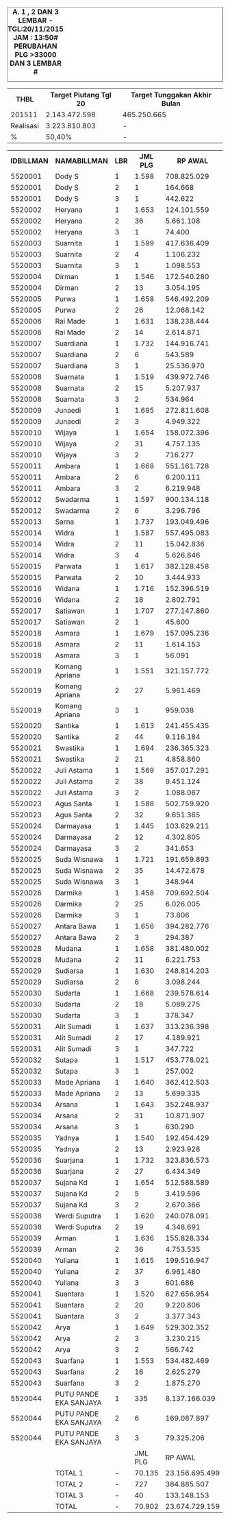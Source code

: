 
<HTML>
<HEAD>
<META HTTP-EQUIV="Content-Type" CONTENT="text/html;charset=windows-1252">
<TITLE>MONITOR LEMBAR BILLMAN NOPEMBER 2015 - RAYON GIANYAR</TITLE> 


</HEAD>
<BODY>
<TABLE BORDER=1 BGCOLOR=#ffffff CELLSPACING=0><FONT FACE="Segoe UI" COLOR=#000000><CAPTION><B>A. 1 , 2 DAN 3 LEMBAR  - TGL:20/11/2015 JAM : 13:50# PERUBAHAN PLG >33000 DAN 3 LEMBAR #</B></CAPTION></FONT>

<table><tbody><tr><th>THBL</th><th>Target Piutang Tgl 20</th><th>Target Tunggakan Akhir Bulan</th></tr><tr><td>201511</td><td>2.143.472.598</td><td>465.250.665</td></tr><tr><td>Realisasi</td><td>3.223.810.803</td><td>-</td></tr><tr><td>%</td><td>50,40%</td><td>-</td></tr></tbody></table>

<table><tbody><tr><th>IDBILLMAN</th><th>NAMABILLMAN</th><th>LBR</th><th> JML PLG </th><th> RP AWAL </th><th>TGL AKHIR</th><th>LBR</th><th> AKHIR PLG </th><th> AKHIR RP </th><th> - </th><th>LNS PLG</th><th>LNS RP</th><th>% LBR</th><th>% RP</th><th> - </th><th>TGL</th><th>LBR</th><th> PLG </th><th> RP </th><th> - </th><th>LNS PLG</th><th>LNS RP</th><th>% LBR</th><th>% RP</th><th> - </th><th> TGL</th><th>L</th><th> PLG </th><th> RP </th><th>SEGEL</th><th>DTNG</th><th>% LBR</th><th>% RP</th></tr><tr><td>5520001</td><td>Dody S</td><td>1</td><td> 1.598 </td><td> 708.825.029 </td><td>20/11_13:50</td><td>1</td><td>245</td><td> 51.831.748 </td><td> - </td><td> 171 </td><td> 90.549.324 </td><td>-84,67%</td><td>-92,69%</td><td> - </td><td>20/11_06:45</td><td>1</td><td> 416 </td><td> 142.381.072 </td><td> - </td><td> 123 </td><td> 43.505.571 </td><td>-73,97%</td><td>-79,91%</td><td> - </td><td>19/11_19:20</td><td>1</td><td> 539 </td><td> 185.886.643 </td><td> </td><td> </td><td>-66,27%</td><td>-73,78%</td></tr><tr><td>5520001</td><td>Dody S</td><td>2</td><td> 1 </td><td> 164.668 </td><td>20/11_13:50</td><td>2</td><td>1</td><td> 164.668 </td><td> - </td><td> - </td><td> - </td><td>0,00%</td><td>0,00%</td><td> - </td><td>20/11_06:45</td><td>2</td><td> 1 </td><td> 164.668 </td><td> - </td><td> - </td><td> - </td><td>0,00%</td><td>0,00%</td><td> - </td><td>19/11_19:20</td><td>2</td><td> 1 </td><td> 164.668 </td><td> </td><td>1</td><td>0,00%</td><td>0,00%</td></tr><tr><td>5520001</td><td>Dody S</td><td>3</td><td> 1 </td><td> 442.622 </td><td>20/11_13:50</td><td>3</td><td>1</td><td> 442.622 </td><td> - </td><td> - </td><td> - </td><td>0,00%</td><td>0,00%</td><td> - </td><td>20/11_06:45</td><td>3</td><td> 1 </td><td> 442.622 </td><td> - </td><td> - </td><td> - </td><td>0,00%</td><td>0,00%</td><td> - </td><td>19/11_19:20</td><td>3</td><td> 1 </td><td> 442.622 </td><td> </td><td> </td><td>0,00%</td><td>0,00%</td></tr><tr><td>5520002</td><td>Heryana</td><td>1</td><td> 1.653 </td><td> 124.101.559 </td><td>20/11_13:50</td><td>1</td><td>308</td><td> 26.674.521 </td><td> - </td><td> 104 </td><td> 7.490.115 </td><td>-81,37%</td><td>-78,51%</td><td> - </td><td>20/11_06:45</td><td>1</td><td> 412 </td><td> 34.164.636 </td><td> - </td><td> 8 </td><td> 533.080 </td><td>-75,08%</td><td>-72,47%</td><td> - </td><td>19/11_19:20</td><td>1</td><td> 420 </td><td> 34.697.716 </td><td> </td><td> </td><td>-74,59%</td><td>-72,04%</td></tr><tr><td>5520002</td><td>Heryana</td><td>2</td><td> 36 </td><td> 5.661.108 </td><td>20/11_13:50</td><td>2</td><td>15</td><td> 3.226.171 </td><td> - </td><td> 7 </td><td> 840.155 </td><td>-58,33%</td><td>-43,01%</td><td> - </td><td>20/11_06:45</td><td>2</td><td> 22 </td><td> 4.066.326 </td><td> - </td><td> - </td><td> - </td><td>-38,89%</td><td>-28,17%</td><td> - </td><td>19/11_19:20</td><td>2</td><td> 22 </td><td> 4.066.326 </td><td> </td><td> </td><td>-38,89%</td><td>-28,17%</td></tr><tr><td>5520002</td><td>Heryana</td><td>3</td><td> 1 </td><td> 74.400 </td><td>20/11_13:50</td><td>3</td><td>1</td><td> 74.400 </td><td> - </td><td> - </td><td> - </td><td>0,00%</td><td>0,00%</td><td> - </td><td>20/11_06:45</td><td>3</td><td> 1 </td><td> 74.400 </td><td> - </td><td> - </td><td> - </td><td>0,00%</td><td>0,00%</td><td> - </td><td>19/11_19:20</td><td>3</td><td> 1 </td><td> 74.400 </td><td> </td><td> </td><td>0,00%</td><td>0,00%</td></tr><tr><td>5520003</td><td>Suarnita</td><td>1</td><td> 1.599 </td><td> 417.636.409 </td><td>20/11_13:50</td><td>1</td><td>197</td><td> 41.053.924 </td><td> - </td><td> 65 </td><td> 24.606.827 </td><td>-87,68%</td><td>-90,17%</td><td> - </td><td>20/11_06:45</td><td>1</td><td> 262 </td><td> 65.660.751 </td><td> - </td><td> 3 </td><td> 1.804.904 </td><td>-83,61%</td><td>-84,28%</td><td> - </td><td>19/11_19:20</td><td>1</td><td> 265 </td><td> 67.465.655 </td><td> </td><td> </td><td>-83,43%</td><td>-83,85%</td></tr><tr><td>5520003</td><td>Suarnita</td><td>2</td><td> 4 </td><td> 1.106.232 </td><td>20/11_13:50</td><td>2</td><td>4</td><td> 1.106.232 </td><td> - </td><td> - </td><td> - </td><td>0,00%</td><td>0,00%</td><td> - </td><td>20/11_06:45</td><td>2</td><td> 4 </td><td> 1.106.232 </td><td> - </td><td> - </td><td> - </td><td>0,00%</td><td>0,00%</td><td> - </td><td>19/11_19:20</td><td>2</td><td> 4 </td><td> 1.106.232 </td><td> </td><td> </td><td>0,00%</td><td>0,00%</td></tr><tr><td>5520003</td><td>Suarnita</td><td>3</td><td> 1 </td><td> 1.098.553 </td><td>20/11_13:50</td><td>3</td><td>1</td><td> 1.098.553 </td><td> - </td><td> - </td><td> - </td><td>0,00%</td><td>0,00%</td><td> - </td><td>20/11_06:45</td><td>3</td><td> 1 </td><td> 1.098.553 </td><td> - </td><td> - </td><td> - </td><td>0,00%</td><td>0,00%</td><td> - </td><td>19/11_19:20</td><td>3</td><td> 1 </td><td> 1.098.553 </td><td> </td><td> </td><td>0,00%</td><td>0,00%</td></tr><tr><td>5520004</td><td>Dirman</td><td>1</td><td> 1.546 </td><td> 172.540.280 </td><td>20/11_13:50</td><td>1</td><td>128</td><td> 19.597.269 </td><td> - </td><td> 661 </td><td> 36.751.349 </td><td>-91,72%</td><td>-88,64%</td><td> - </td><td>20/11_06:45</td><td>1</td><td> 789 </td><td> 56.348.618 </td><td> - </td><td> 2 </td><td> 1.085.202 </td><td>-48,97%</td><td>-67,34%</td><td> - </td><td>19/11_19:20</td><td>1</td><td> 791 </td><td> 57.433.820 </td><td> </td><td> </td><td>-48,84%</td><td>-66,71%</td></tr><tr><td>5520004</td><td>Dirman</td><td>2</td><td> 13 </td><td> 3.054.195 </td><td>20/11_13:50</td><td>2</td><td>8</td><td> 1.405.957 </td><td> - </td><td> - </td><td> - </td><td>-38,46%</td><td>-53,97%</td><td> - </td><td>20/11_06:45</td><td>2</td><td> 8 </td><td> 1.405.957 </td><td> - </td><td> 2 </td><td> 985.244 </td><td>-38,46%</td><td>-53,97%</td><td> - </td><td>19/11_19:20</td><td>2</td><td> 10 </td><td> 2.391.201 </td><td> </td><td> </td><td>-23,08%</td><td>-21,71%</td></tr><tr><td>5520005</td><td>Purwa</td><td>1</td><td> 1.658 </td><td> 546.492.209 </td><td>20/11_13:50</td><td>1</td><td>283</td><td> 48.521.169 </td><td> - </td><td> 103 </td><td> 23.344.917 </td><td>-82,93%</td><td>-91,12%</td><td> - </td><td>20/11_06:45</td><td>1</td><td> 386 </td><td> 71.866.086 </td><td> - </td><td> 13 </td><td> 3.439.245 </td><td>-76,72%</td><td>-86,85%</td><td> - </td><td>19/11_19:20</td><td>1</td><td> 399 </td><td> 75.305.331 </td><td> </td><td> </td><td>-75,93%</td><td>-86,22%</td></tr><tr><td>5520005</td><td>Purwa</td><td>2</td><td> 26 </td><td> 12.068.142 </td><td>20/11_13:50</td><td>2</td><td>21</td><td> 11.467.449 </td><td> - </td><td> 3 </td><td> 406.697 </td><td>-19,23%</td><td>-4,98%</td><td> - </td><td>20/11_06:45</td><td>2</td><td> 24 </td><td> 11.874.146 </td><td> - </td><td> - </td><td> - </td><td>-7,69%</td><td>-1,61%</td><td> - </td><td>19/11_19:20</td><td>2</td><td> 24 </td><td> 11.874.146 </td><td> </td><td> </td><td>-7,69%</td><td>-1,61%</td></tr><tr><td>5520006</td><td>Rai Made</td><td>1</td><td> 1.631 </td><td> 138.238.444 </td><td>20/11_13:50</td><td>1</td><td>295</td><td> 24.147.693 </td><td> - </td><td> 231 </td><td> 13.084.335 </td><td>-81,91%</td><td>-82,53%</td><td> - </td><td>20/11_06:45</td><td>1</td><td> 526 </td><td> 37.232.028 </td><td> - </td><td> 6 </td><td> 1.226.435 </td><td>-67,75%</td><td>-73,07%</td><td> - </td><td>19/11_19:20</td><td>1</td><td> 532 </td><td> 38.458.463 </td><td> </td><td> </td><td>-67,38%</td><td>-72,18%</td></tr><tr><td>5520006</td><td>Rai Made</td><td>2</td><td> 14 </td><td> 2.614.871 </td><td>20/11_13:50</td><td>2</td><td>8</td><td> 1.358.360 </td><td> - </td><td> 5 </td><td> 1.212.627 </td><td>-42,86%</td><td>-48,05%</td><td> - </td><td>20/11_06:45</td><td>2</td><td> 13 </td><td> 2.570.987 </td><td> - </td><td> - </td><td> - </td><td>-7,14%</td><td>-1,68%</td><td> - </td><td>19/11_19:20</td><td>2</td><td> 13 </td><td> 2.570.987 </td><td> </td><td> </td><td>-7,14%</td><td>-1,68%</td></tr><tr><td>5520007</td><td>Suardiana</td><td>1</td><td> 1.732 </td><td> 144.916.741 </td><td>20/11_13:50</td><td>1</td><td>294</td><td> 27.406.854 </td><td> - </td><td> 227 </td><td> 24.799.491 </td><td>-83,03%</td><td>-81,09%</td><td> - </td><td>20/11_06:45</td><td>1</td><td> 521 </td><td> 52.206.345 </td><td> - </td><td> 5 </td><td> 356.318 </td><td>-69,92%</td><td>-63,97%</td><td> - </td><td>19/11_19:20</td><td>1</td><td> 526 </td><td> 52.562.663 </td><td> </td><td> </td><td>-69,63%</td><td>-63,73%</td></tr><tr><td>5520007</td><td>Suardiana</td><td>2</td><td> 6 </td><td> 543.589 </td><td>20/11_13:50</td><td>2</td><td>3</td><td> 280.008 </td><td> - </td><td> - </td><td> - </td><td>-50,00%</td><td>-48,49%</td><td> - </td><td>20/11_06:45</td><td>2</td><td> 3 </td><td> 280.008 </td><td> - </td><td> - </td><td> - </td><td>-50,00%</td><td>-48,49%</td><td> - </td><td>19/11_19:20</td><td>2</td><td> 3 </td><td> 280.008 </td><td> </td><td>3</td><td>-50,00%</td><td>-48,49%</td></tr><tr><td>5520007</td><td>Suardiana</td><td>3</td><td> 1 </td><td> 25.536.970 </td><td>20/11_13:50</td><td>3</td><td>1</td><td> 25.536.970 </td><td> - </td><td> - </td><td> - </td><td>0,00%</td><td>0,00%</td><td> - </td><td>20/11_06:45</td><td>3</td><td> 1 </td><td> 25.536.970 </td><td> - </td><td> - </td><td> - </td><td>0,00%</td><td>0,00%</td><td> - </td><td>19/11_19:20</td><td>3</td><td> 1 </td><td> 25.536.970 </td><td> </td><td> </td><td>0,00%</td><td>0,00%</td></tr><tr><td>5520008</td><td>Suarnata</td><td>1</td><td> 1.519 </td><td> 439.972.746 </td><td>20/11_13:50</td><td>1</td><td>243</td><td> 78.067.731 </td><td> - </td><td> 74 </td><td> 13.980.294 </td><td>-84,00%</td><td>-82,26%</td><td> - </td><td>20/11_06:45</td><td>1</td><td> 317 </td><td> 92.048.025 </td><td> - </td><td> 12 </td><td> 12.474.453 </td><td>-79,13%</td><td>-79,08%</td><td> - </td><td>19/11_19:20</td><td>1</td><td> 329 </td><td> 104.522.478 </td><td> </td><td> </td><td>-78,34%</td><td>-76,24%</td></tr><tr><td>5520008</td><td>Suarnata</td><td>2</td><td> 15 </td><td> 5.207.937 </td><td>20/11_13:50</td><td>2</td><td>9</td><td> 3.582.291 </td><td> - </td><td> 4 </td><td> 1.306.808 </td><td>-40,00%</td><td>-31,21%</td><td> - </td><td>20/11_06:45</td><td>2</td><td> 13 </td><td> 4.889.099 </td><td> - </td><td> - </td><td> - </td><td>-13,33%</td><td>-6,12%</td><td> - </td><td>19/11_19:20</td><td>2</td><td> 13 </td><td> 4.889.099 </td><td> </td><td>4</td><td>-13,33%</td><td>-6,12%</td></tr><tr><td>5520008</td><td>Suarnata</td><td>3</td><td> 2 </td><td> 534.964 </td><td>20/11_13:50</td><td>3</td><td>2</td><td> 534.964 </td><td> - </td><td> - </td><td> - </td><td>0,00%</td><td>0,00%</td><td> - </td><td>20/11_06:45</td><td>3</td><td> 2 </td><td> 534.964 </td><td> - </td><td> - </td><td> - </td><td>0,00%</td><td>0,00%</td><td> - </td><td>19/11_19:20</td><td>3</td><td> 2 </td><td> 534.964 </td><td> </td><td> </td><td>0,00%</td><td>0,00%</td></tr><tr><td>5520009</td><td>Junaedi</td><td>1</td><td> 1.695 </td><td> 272.811.608 </td><td>20/11_13:50</td><td>1</td><td>341</td><td> 61.770.753 </td><td> - </td><td> 218 </td><td> 31.373.555 </td><td>-79,88%</td><td>-77,36%</td><td> - </td><td>20/11_06:45</td><td>1</td><td> 559 </td><td> 93.144.308 </td><td> - </td><td> 11 </td><td> 1.359.470 </td><td>-67,02%</td><td>-65,86%</td><td> - </td><td>19/11_19:20</td><td>1</td><td> 570 </td><td> 94.503.778 </td><td> </td><td> </td><td>-66,37%</td><td>-65,36%</td></tr><tr><td>5520009</td><td>Junaedi</td><td>2</td><td> 3 </td><td> 4.949.322 </td><td>20/11_13:50</td><td>2</td><td>3</td><td> 4.949.322 </td><td> - </td><td> - </td><td> - </td><td>0,00%</td><td>0,00%</td><td> - </td><td>20/11_06:45</td><td>2</td><td> 3 </td><td> 4.949.322 </td><td> - </td><td> - </td><td> - </td><td>0,00%</td><td>0,00%</td><td> - </td><td>19/11_19:20</td><td>2</td><td> 3 </td><td> 4.949.322 </td><td> </td><td> </td><td>0,00%</td><td>0,00%</td></tr><tr><td>5520010</td><td>Wijaya</td><td>1</td><td> 1.654 </td><td> 158.072.396 </td><td>20/11_13:50</td><td>1</td><td>444</td><td> 32.913.666 </td><td> - </td><td> 206 </td><td> 13.534.774 </td><td>-73,16%</td><td>-79,18%</td><td> - </td><td>20/11_06:45</td><td>1</td><td> 650 </td><td> 46.448.440 </td><td> - </td><td> 21 </td><td> 792.333 </td><td>-60,70%</td><td>-70,62%</td><td> - </td><td>19/11_19:20</td><td>1</td><td> 671 </td><td> 47.240.773 </td><td> </td><td> </td><td>-59,43%</td><td>-70,11%</td></tr><tr><td>5520010</td><td>Wijaya</td><td>2</td><td> 31 </td><td> 4.757.135 </td><td>20/11_13:50</td><td>2</td><td>24</td><td> 3.931.157 </td><td> - </td><td> 4 </td><td> 280.857 </td><td>-22,58%</td><td>-17,36%</td><td> - </td><td>20/11_06:45</td><td>2</td><td> 28 </td><td> 4.212.014 </td><td> - </td><td> - </td><td> - </td><td>-9,68%</td><td>-11,46%</td><td> - </td><td>19/11_19:20</td><td>2</td><td> 28 </td><td> 4.212.014 </td><td> </td><td> </td><td>-9,68%</td><td>-11,46%</td></tr><tr><td>5520010</td><td>Wijaya</td><td>3</td><td> 2 </td><td> 716.277 </td><td>20/11_13:50</td><td>3</td><td>1</td><td> 93.705 </td><td> - </td><td> - </td><td> - </td><td>-50,00%</td><td>-86,92%</td><td> - </td><td>20/11_06:45</td><td>3</td><td> 1 </td><td> 93.705 </td><td> - </td><td> - </td><td> - </td><td>-50,00%</td><td>-86,92%</td><td> - </td><td>19/11_19:20</td><td>3</td><td> 1 </td><td> 93.705 </td><td> </td><td> </td><td>-50,00%</td><td>-86,92%</td></tr><tr><td>5520011</td><td>Ambara</td><td>1</td><td> 1.668 </td><td> 551.161.728 </td><td>20/11_13:50</td><td>1</td><td>446</td><td> 77.388.991 </td><td> - </td><td> 130 </td><td> 39.744.466 </td><td>-73,26%</td><td>-85,96%</td><td> - </td><td>20/11_06:45</td><td>1</td><td> 576 </td><td> 117.133.457 </td><td> - </td><td> 21 </td><td> 23.820.862 </td><td>-65,47%</td><td>-78,75%</td><td> - </td><td>19/11_19:20</td><td>1</td><td> 597 </td><td> 140.954.319 </td><td> </td><td> </td><td>-64,21%</td><td>-74,43%</td></tr><tr><td>5520011</td><td>Ambara</td><td>2</td><td> 6 </td><td> 6.200.111 </td><td>20/11_13:50</td><td>2</td><td>6</td><td> 6.200.111 </td><td> - </td><td> - </td><td> - </td><td>0,00%</td><td>0,00%</td><td> - </td><td>20/11_06:45</td><td>2</td><td> 6 </td><td> 6.200.111 </td><td> - </td><td> - </td><td> - </td><td>0,00%</td><td>0,00%</td><td> - </td><td>19/11_19:20</td><td>2</td><td> 6 </td><td> 6.200.111 </td><td> </td><td>5</td><td>0,00%</td><td>0,00%</td></tr><tr><td>5520011</td><td>Ambara</td><td>3</td><td> 2 </td><td> 6.219.948 </td><td>20/11_13:50</td><td>3</td><td>2</td><td> 6.219.948 </td><td> - </td><td> - </td><td> - </td><td>0,00%</td><td>0,00%</td><td> - </td><td>20/11_06:45</td><td>3</td><td> 2 </td><td> 6.219.948 </td><td> - </td><td> - </td><td> - </td><td>0,00%</td><td>0,00%</td><td> - </td><td>19/11_19:20</td><td>3</td><td> 2 </td><td> 6.219.948 </td><td> </td><td> </td><td>0,00%</td><td>0,00%</td></tr><tr><td>5520012</td><td>Swadarma</td><td>1</td><td> 1.597 </td><td> 900.134.118 </td><td>20/11_13:50</td><td>1</td><td>225</td><td> 121.379.131 </td><td> - </td><td> 134 </td><td> 71.815.710 </td><td>-85,91%</td><td>-86,52%</td><td> - </td><td>20/11_06:45</td><td>1</td><td> 359 </td><td> 193.194.841 </td><td> - </td><td> 9 </td><td> 3.107.432 </td><td>-77,52%</td><td>-78,54%</td><td> - </td><td>19/11_19:20</td><td>1</td><td> 368 </td><td> 196.302.273 </td><td> </td><td> </td><td>-76,96%</td><td>-78,19%</td></tr><tr><td>5520012</td><td>Swadarma</td><td>2</td><td> 6 </td><td> 3.296.796 </td><td>20/11_13:50</td><td>2</td><td>5</td><td> 3.176.286 </td><td> - </td><td> - </td><td> - </td><td>-16,67%</td><td>-3,66%</td><td> - </td><td>20/11_06:45</td><td>2</td><td> 5 </td><td> 3.176.286 </td><td> - </td><td> - </td><td> - </td><td>-16,67%</td><td>-3,66%</td><td> - </td><td>19/11_19:20</td><td>2</td><td> 5 </td><td> 3.176.286 </td><td>1</td><td>4</td><td>-16,67%</td><td>-3,66%</td></tr><tr><td>5520013</td><td>Sarna</td><td>1</td><td> 1.737 </td><td> 193.049.496 </td><td>20/11_13:50</td><td>1</td><td>273</td><td> 34.549.188 </td><td> - </td><td> 163 </td><td> 19.592.689 </td><td>-84,28%</td><td>-82,10%</td><td> - </td><td>20/11_06:45</td><td>1</td><td> 436 </td><td> 54.141.877 </td><td> - </td><td> 12 </td><td> 936.597 </td><td>-74,90%</td><td>-71,95%</td><td> - </td><td>19/11_19:20</td><td>1</td><td> 448 </td><td> 55.078.474 </td><td> </td><td> </td><td>-74,21%</td><td>-71,47%</td></tr><tr><td>5520014</td><td>Widra</td><td>1</td><td> 1.587 </td><td> 557.495.083 </td><td>20/11_13:50</td><td>1</td><td>450</td><td> 113.650.219 </td><td> - </td><td> 108 </td><td> 48.704.731 </td><td>-71,64%</td><td>-79,61%</td><td> - </td><td>20/11_06:45</td><td>1</td><td> 558 </td><td> 162.354.950 </td><td> - </td><td> 17 </td><td> 28.612.497 </td><td>-64,84%</td><td>-70,88%</td><td> - </td><td>19/11_19:20</td><td>1</td><td> 575 </td><td> 190.967.447 </td><td> </td><td> </td><td>-63,77%</td><td>-65,75%</td></tr><tr><td>5520014</td><td>Widra</td><td>2</td><td> 11 </td><td> 15.042.836 </td><td>20/11_13:50</td><td>2</td><td>11</td><td> 15.042.836 </td><td> - </td><td> - </td><td> - </td><td>0,00%</td><td>0,00%</td><td> - </td><td>20/11_06:45</td><td>2</td><td> 11 </td><td> 15.042.836 </td><td> - </td><td> - </td><td> - </td><td>0,00%</td><td>0,00%</td><td> - </td><td>19/11_19:20</td><td>2</td><td> 11 </td><td> 15.042.836 </td><td> </td><td> </td><td>0,00%</td><td>0,00%</td></tr><tr><td>5520014</td><td>Widra</td><td>3</td><td> 4 </td><td> 5.626.846 </td><td>20/11_13:50</td><td>3</td><td>2</td><td> 1.780.428 </td><td> - </td><td> 1 </td><td> 3.519.320 </td><td>-50,00%</td><td>-68,36%</td><td> - </td><td>20/11_06:45</td><td>3</td><td> 3 </td><td> 5.299.748 </td><td> - </td><td> - </td><td> - </td><td>-25,00%</td><td>-5,81%</td><td> - </td><td>19/11_19:20</td><td>3</td><td> 3 </td><td> 5.299.748 </td><td> </td><td> </td><td>-25,00%</td><td>-5,81%</td></tr><tr><td>5520015</td><td>Parwata</td><td>1</td><td> 1.617 </td><td> 382.128.458 </td><td>20/11_13:50</td><td>1</td><td>299</td><td> 64.561.993 </td><td> - </td><td> 113 </td><td> 25.054.307 </td><td>-81,51%</td><td>-83,10%</td><td> - </td><td>20/11_06:45</td><td>1</td><td> 412 </td><td> 89.616.300 </td><td> - </td><td> 6 </td><td> 6.029.535 </td><td>-74,52%</td><td>-76,55%</td><td> - </td><td>19/11_19:20</td><td>1</td><td> 418 </td><td> 95.645.835 </td><td> </td><td> </td><td>-74,15%</td><td>-74,97%</td></tr><tr><td>5520015</td><td>Parwata</td><td>2</td><td> 10 </td><td> 3.444.933 </td><td>20/11_13:50</td><td>2</td><td>7</td><td> 3.041.502 </td><td> - </td><td> 1 </td><td> 199.909 </td><td>-30,00%</td><td>-11,71%</td><td> - </td><td>20/11_06:45</td><td>2</td><td> 8 </td><td> 3.241.411 </td><td> - </td><td> - </td><td> - </td><td>-20,00%</td><td>-5,91%</td><td> - </td><td>19/11_19:20</td><td>2</td><td> 8 </td><td> 3.241.411 </td><td> </td><td> </td><td>-20,00%</td><td>-5,91%</td></tr><tr><td>5520016</td><td>Widana</td><td>1</td><td> 1.716 </td><td> 152.396.519 </td><td>20/11_13:50</td><td>1</td><td>315</td><td> 24.123.669 </td><td> - </td><td> 275 </td><td> 18.425.773 </td><td>-81,64%</td><td>-84,17%</td><td> - </td><td>20/11_06:45</td><td>1</td><td> 590 </td><td> 42.549.442 </td><td> - </td><td> - </td><td> - </td><td>-65,62%</td><td>-72,08%</td><td> - </td><td>19/11_19:20</td><td>1</td><td> 590 </td><td> 42.549.442 </td><td> </td><td> </td><td>-65,62%</td><td>-72,08%</td></tr><tr><td>5520016</td><td>Widana</td><td>2</td><td> 18 </td><td> 2.802.791 </td><td>20/11_13:50</td><td>2</td><td>13</td><td> 1.562.983 </td><td> - </td><td> 3 </td><td> 1.120.854 </td><td>-27,78%</td><td>-44,23%</td><td> - </td><td>20/11_06:45</td><td>2</td><td> 16 </td><td> 2.683.837 </td><td> - </td><td> - </td><td> - </td><td>-11,11%</td><td>-4,24%</td><td> - </td><td>19/11_19:20</td><td>2</td><td> 16 </td><td> 2.683.837 </td><td> </td><td>3</td><td>-11,11%</td><td>-4,24%</td></tr><tr><td>5520017</td><td>Satiawan</td><td>1</td><td> 1.707 </td><td> 277.147.860 </td><td>20/11_13:50</td><td>1</td><td>190</td><td> 39.163.945 </td><td> - </td><td> 326 </td><td> 47.069.864 </td><td>-88,87%</td><td>-85,87%</td><td> - </td><td>20/11_06:45</td><td>1</td><td> 516 </td><td> 86.233.809 </td><td> - </td><td> 9 </td><td> 18.993.486 </td><td>-69,77%</td><td>-68,89%</td><td> - </td><td>19/11_19:20</td><td>1</td><td> 525 </td><td> 105.227.295 </td><td> </td><td> </td><td>-69,24%</td><td>-62,03%</td></tr><tr><td>5520017</td><td>Satiawan</td><td>2</td><td> 1 </td><td> 45.600 </td><td>20/11_13:50</td><td>2</td><td>1</td><td> 45.600 </td><td> - </td><td> - </td><td> - </td><td>0,00%</td><td>0,00%</td><td> - </td><td>20/11_06:45</td><td>2</td><td> 1 </td><td> 45.600 </td><td> - </td><td> - </td><td> - </td><td>0,00%</td><td>0,00%</td><td> - </td><td>19/11_19:20</td><td>2</td><td> 1 </td><td> 45.600 </td><td> </td><td>1</td><td>0,00%</td><td>0,00%</td></tr><tr><td>5520018</td><td>Asmara</td><td>1</td><td> 1.679 </td><td> 157.095.236 </td><td>20/11_13:50</td><td>1</td><td>292</td><td> 30.253.683 </td><td> - </td><td> 128 </td><td> 11.697.847 </td><td>-82,61%</td><td>-80,74%</td><td> - </td><td>20/11_06:45</td><td>1</td><td> 420 </td><td> 41.951.530 </td><td> - </td><td> 1 </td><td> 61.017 </td><td>-74,99%</td><td>-73,30%</td><td> - </td><td>19/11_19:20</td><td>1</td><td> 421 </td><td> 42.012.547 </td><td> </td><td> </td><td>-74,93%</td><td>-73,26%</td></tr><tr><td>5520018</td><td>Asmara</td><td>2</td><td> 11 </td><td> 1.614.153 </td><td>20/11_13:50</td><td>2</td><td>6</td><td> 651.953 </td><td> - </td><td> - </td><td> - </td><td>-45,45%</td><td>-59,61%</td><td> - </td><td>20/11_06:45</td><td>2</td><td> 6 </td><td> 651.953 </td><td> - </td><td> - </td><td> - </td><td>-45,45%</td><td>-59,61%</td><td> - </td><td>19/11_19:20</td><td>2</td><td> 6 </td><td> 651.953 </td><td> </td><td> </td><td>-45,45%</td><td>-59,61%</td></tr><tr><td>5520018</td><td>Asmara</td><td>3</td><td> 1 </td><td> 56.091 </td><td>20/11_13:50</td><td>3</td><td>1</td><td> 56.091 </td><td> - </td><td> - </td><td> - </td><td>0,00%</td><td>0,00%</td><td> - </td><td>20/11_06:45</td><td>3</td><td> 1 </td><td> 56.091 </td><td> - </td><td> - </td><td> - </td><td>0,00%</td><td>0,00%</td><td> - </td><td>19/11_19:20</td><td>3</td><td> 1 </td><td> 56.091 </td><td> </td><td> </td><td>0,00%</td><td>0,00%</td></tr><tr><td>5520019</td><td>Komang Apriana</td><td>1</td><td> 1.551 </td><td> 321.157.772 </td><td>20/11_13:50</td><td>1</td><td>376</td><td> 97.424.809 </td><td> - </td><td> 122 </td><td> 32.484.944 </td><td>-75,76%</td><td>-69,66%</td><td> - </td><td>20/11_06:45</td><td>1</td><td> 498 </td><td> 129.909.753 </td><td> - </td><td> 7 </td><td> 450.649 </td><td>-67,89%</td><td>-59,55%</td><td> - </td><td>19/11_19:20</td><td>1</td><td> 505 </td><td> 130.360.402 </td><td> </td><td> </td><td>-67,44%</td><td>-59,41%</td></tr><tr><td>5520019</td><td>Komang Apriana</td><td>2</td><td> 27 </td><td> 5.961.469 </td><td>20/11_13:50</td><td>2</td><td>16</td><td> 4.298.057 </td><td> - </td><td> 6 </td><td> 832.532 </td><td>-40,74%</td><td>-27,90%</td><td> - </td><td>20/11_06:45</td><td>2</td><td> 22 </td><td> 5.130.589 </td><td> - </td><td> - </td><td> - </td><td>-18,52%</td><td>-13,94%</td><td> - </td><td>19/11_19:20</td><td>2</td><td> 22 </td><td> 5.130.589 </td><td> </td><td> </td><td>-18,52%</td><td>-13,94%</td></tr><tr><td>5520019</td><td>Komang Apriana</td><td>3</td><td> 1 </td><td> 959.038 </td><td>20/11_13:50</td><td>3</td><td>1</td><td> 959.038 </td><td> - </td><td> - </td><td> - </td><td>0,00%</td><td>0,00%</td><td> - </td><td>20/11_06:45</td><td>3</td><td> 1 </td><td> 959.038 </td><td> - </td><td> - </td><td> - </td><td>0,00%</td><td>0,00%</td><td> - </td><td>19/11_19:20</td><td>3</td><td> 1 </td><td> 959.038 </td><td> </td><td> </td><td>0,00%</td><td>0,00%</td></tr><tr><td>5520020</td><td>Santika</td><td>1</td><td> 1.613 </td><td> 241.455.435 </td><td>20/11_13:50</td><td>1</td><td>312</td><td> 42.547.112 </td><td> - </td><td> 139 </td><td> 24.085.683 </td><td>-80,66%</td><td>-82,38%</td><td> - </td><td>20/11_06:45</td><td>1</td><td> 451 </td><td> 66.632.795 </td><td> - </td><td> 5 </td><td> 1.542.214 </td><td>-72,04%</td><td>-72,40%</td><td> - </td><td>19/11_19:20</td><td>1</td><td> 456 </td><td> 68.175.009 </td><td> </td><td> </td><td>-71,73%</td><td>-71,76%</td></tr><tr><td>5520020</td><td>Santika</td><td>2</td><td> 44 </td><td> 9.116.184 </td><td>20/11_13:50</td><td>2</td><td>31</td><td> 6.661.085 </td><td> - </td><td> 11 </td><td> 1.985.861 </td><td>-29,55%</td><td>-26,93%</td><td> - </td><td>20/11_06:45</td><td>2</td><td> 42 </td><td> 8.646.946 </td><td> - </td><td> - </td><td> - </td><td>-4,55%</td><td>-5,15%</td><td> - </td><td>19/11_19:20</td><td>2</td><td> 42 </td><td> 8.646.946 </td><td> </td><td> </td><td>-4,55%</td><td>-5,15%</td></tr><tr><td>5520021</td><td>Swastika</td><td>1</td><td> 1.694 </td><td> 236.365.323 </td><td>20/11_13:50</td><td>1</td><td>241</td><td> 31.183.051 </td><td> - </td><td> 126 </td><td> 18.282.987 </td><td>-85,77%</td><td>-86,81%</td><td> - </td><td>20/11_06:45</td><td>1</td><td> 367 </td><td> 49.466.038 </td><td> - </td><td> 7 </td><td> 1.149.764 </td><td>-78,34%</td><td>-79,07%</td><td> - </td><td>19/11_19:20</td><td>1</td><td> 374 </td><td> 50.615.802 </td><td> </td><td> </td><td>-77,92%</td><td>-78,59%</td></tr><tr><td>5520021</td><td>Swastika</td><td>2</td><td> 21 </td><td> 4.858.860 </td><td>20/11_13:50</td><td>2</td><td>17</td><td> 4.155.711 </td><td> - </td><td> 2 </td><td> 523.310 </td><td>-19,05%</td><td>-14,47%</td><td> - </td><td>20/11_06:45</td><td>2</td><td> 19 </td><td> 4.679.021 </td><td> - </td><td> - </td><td> - </td><td>-9,52%</td><td>-3,70%</td><td> - </td><td>19/11_19:20</td><td>2</td><td> 19 </td><td> 4.679.021 </td><td> </td><td> </td><td>-9,52%</td><td>-3,70%</td></tr><tr><td>5520022</td><td>Juli Astama</td><td>1</td><td> 1.569 </td><td> 357.017.291 </td><td>20/11_13:50</td><td>1</td><td>379</td><td> 48.453.678 </td><td> - </td><td> 219 </td><td> 57.882.721 </td><td>-75,84%</td><td>-86,43%</td><td> - </td><td>20/11_06:45</td><td>1</td><td> 598 </td><td> 106.336.399 </td><td> - </td><td> 12 </td><td> 30.080.482 </td><td>-61,89%</td><td>-70,22%</td><td> - </td><td>19/11_19:20</td><td>1</td><td> 610 </td><td> 136.416.881 </td><td> </td><td> </td><td>-61,12%</td><td>-61,79%</td></tr><tr><td>5520022</td><td>Juli Astama</td><td>2</td><td> 38 </td><td> 9.451.124 </td><td>20/11_13:50</td><td>2</td><td>22</td><td> 6.905.037 </td><td> - </td><td> 9 </td><td> 910.457 </td><td>-42,11%</td><td>-26,94%</td><td> - </td><td>20/11_06:45</td><td>2</td><td> 31 </td><td> 7.815.494 </td><td> - </td><td> - </td><td> - </td><td>-18,42%</td><td>-17,31%</td><td> - </td><td>19/11_19:20</td><td>2</td><td> 31 </td><td> 7.815.494 </td><td> </td><td> </td><td>-18,42%</td><td>-17,31%</td></tr><tr><td>5520022</td><td>Juli Astama</td><td>3</td><td> 2 </td><td> 1.088.067 </td><td>20/11_13:50</td><td>3</td><td>2</td><td> 1.088.067 </td><td> - </td><td> - </td><td> - </td><td>0,00%</td><td>0,00%</td><td> - </td><td>20/11_06:45</td><td>3</td><td> 2 </td><td> 1.088.067 </td><td> - </td><td> - </td><td> - </td><td>0,00%</td><td>0,00%</td><td> - </td><td>19/11_19:20</td><td>3</td><td> 2 </td><td> 1.088.067 </td><td> </td><td> </td><td>0,00%</td><td>0,00%</td></tr><tr><td>5520023</td><td>Agus Santa</td><td>1</td><td> 1.588 </td><td> 502.759.920 </td><td>20/11_13:50</td><td>1</td><td>398</td><td> 65.102.434 </td><td> - </td><td> 101 </td><td> 71.435.341 </td><td>-74,94%</td><td>-87,05%</td><td> - </td><td>20/11_06:45</td><td>1</td><td> 499 </td><td> 136.537.775 </td><td> - </td><td> 22 </td><td> 12.202.856 </td><td>-68,58%</td><td>-72,84%</td><td> - </td><td>19/11_19:20</td><td>1</td><td> 521 </td><td> 148.740.631 </td><td> </td><td> </td><td>-67,19%</td><td>-70,42%</td></tr><tr><td>5520023</td><td>Agus Santa</td><td>2</td><td> 32 </td><td> 9.651.365 </td><td>20/11_13:50</td><td>2</td><td>22</td><td> 7.466.729 </td><td> - </td><td> 3 </td><td> 416.957 </td><td>-31,25%</td><td>-22,64%</td><td> - </td><td>20/11_06:45</td><td>2</td><td> 25 </td><td> 7.883.686 </td><td> - </td><td> - </td><td> - </td><td>-21,88%</td><td>-18,32%</td><td> - </td><td>19/11_19:20</td><td>2</td><td> 25 </td><td> 7.883.686 </td><td>12</td><td>9</td><td>-21,88%</td><td>-18,32%</td></tr><tr><td>5520024</td><td>Darmayasa</td><td>1</td><td> 1.445 </td><td> 103.629.211 </td><td>20/11_13:50</td><td>1</td><td>492</td><td> 36.041.504 </td><td> - </td><td> 202 </td><td> 12.823.124 </td><td>-65,95%</td><td>-65,22%</td><td> - </td><td>20/11_06:45</td><td>1</td><td> 694 </td><td> 48.864.628 </td><td> - </td><td> 16 </td><td> 1.323.865 </td><td>-51,97%</td><td>-52,85%</td><td> - </td><td>19/11_19:20</td><td>1</td><td> 710 </td><td> 50.188.493 </td><td> </td><td> </td><td>-50,87%</td><td>-51,57%</td></tr><tr><td>5520024</td><td>Darmayasa</td><td>2</td><td> 12 </td><td> 4.302.805 </td><td>20/11_13:50</td><td>2</td><td>4</td><td> 439.802 </td><td> - </td><td> - </td><td> - </td><td>-66,67%</td><td>-89,78%</td><td> - </td><td>20/11_06:45</td><td>2</td><td> 4 </td><td> 439.802 </td><td> - </td><td> 2 </td><td> 406.621 </td><td>-66,67%</td><td>-89,78%</td><td> - </td><td>19/11_19:20</td><td>2</td><td> 6 </td><td> 846.423 </td><td> </td><td> </td><td>-50,00%</td><td>-80,33%</td></tr><tr><td>5520024</td><td>Darmayasa</td><td>3</td><td> 2 </td><td> 341.653 </td><td>20/11_13:50</td><td>3</td><td>1</td><td> 125.633 </td><td> - </td><td> - </td><td> - </td><td>-50,00%</td><td>-63,23%</td><td> - </td><td>20/11_06:45</td><td>3</td><td> 1 </td><td> 125.633 </td><td> - </td><td> - </td><td> - </td><td>-50,00%</td><td>-63,23%</td><td> - </td><td>19/11_19:20</td><td>3</td><td> 1 </td><td> 125.633 </td><td> </td><td> </td><td>-50,00%</td><td>-63,23%</td></tr><tr><td>5520025</td><td>Suda Wisnawa</td><td>1</td><td> 1.721 </td><td> 191.659.893 </td><td>20/11_13:50</td><td>1</td><td>457</td><td> 40.411.641 </td><td> - </td><td> 129 </td><td> 17.721.976 </td><td>-73,45%</td><td>-78,91%</td><td> - </td><td>20/11_06:45</td><td>1</td><td> 586 </td><td> 58.133.617 </td><td> - </td><td> - </td><td> - </td><td>-65,95%</td><td>-69,67%</td><td> - </td><td>19/11_19:20</td><td>1</td><td> 586 </td><td> 58.133.617 </td><td> </td><td> </td><td>-65,95%</td><td>-69,67%</td></tr><tr><td>5520025</td><td>Suda Wisnawa</td><td>2</td><td> 35 </td><td> 14.472.678 </td><td>20/11_13:50</td><td>2</td><td>32</td><td> 13.904.280 </td><td> - </td><td> 2 </td><td> 374.616 </td><td>-8,57%</td><td>-3,93%</td><td> - </td><td>20/11_06:45</td><td>2</td><td> 34 </td><td> 14.278.896 </td><td> - </td><td> - </td><td> - </td><td>-2,86%</td><td>-1,34%</td><td> - </td><td>19/11_19:20</td><td>2</td><td> 34 </td><td> 14.278.896 </td><td> </td><td> </td><td>-2,86%</td><td>-1,34%</td></tr><tr><td>5520025</td><td>Suda Wisnawa</td><td>3</td><td> 1 </td><td> 348.944 </td><td>20/11_13:50</td><td>3</td><td>1</td><td> 348.944 </td><td> - </td><td> - </td><td> - </td><td>0,00%</td><td>0,00%</td><td> - </td><td>20/11_06:45</td><td>3</td><td> 1 </td><td> 348.944 </td><td> - </td><td> - </td><td> - </td><td>0,00%</td><td>0,00%</td><td> - </td><td>19/11_19:20</td><td>3</td><td> 1 </td><td> 348.944 </td><td> </td><td> </td><td>0,00%</td><td>0,00%</td></tr><tr><td>5520026</td><td>Darmika</td><td>1</td><td> 1.458 </td><td> 709.692.504 </td><td>20/11_13:50</td><td>1</td><td>368</td><td> 84.886.911 </td><td> - </td><td> 154 </td><td> 44.697.742 </td><td>-74,76%</td><td>-88,04%</td><td> - </td><td>20/11_06:45</td><td>1</td><td> 522 </td><td> 129.584.653 </td><td> - </td><td> 7 </td><td> 7.591.018 </td><td>-64,20%</td><td>-81,74%</td><td> - </td><td>19/11_19:20</td><td>1</td><td> 529 </td><td> 137.175.671 </td><td> </td><td> </td><td>-63,72%</td><td>-80,67%</td></tr><tr><td>5520026</td><td>Darmika</td><td>2</td><td> 25 </td><td> 6.026.005 </td><td>20/11_13:50</td><td>2</td><td>21</td><td> 5.580.505 </td><td> - </td><td> 1 </td><td> 95.909 </td><td>-16,00%</td><td>-7,39%</td><td> - </td><td>20/11_06:45</td><td>2</td><td> 22 </td><td> 5.676.414 </td><td> - </td><td> - </td><td> - </td><td>-12,00%</td><td>-5,80%</td><td> - </td><td>19/11_19:20</td><td>2</td><td> 22 </td><td> 5.676.414 </td><td> </td><td> </td><td>-12,00%</td><td>-5,80%</td></tr><tr><td>5520026</td><td>Darmika</td><td>3</td><td> 1 </td><td> 73.806 </td><td>20/11_13:50</td><td>3</td><td>1</td><td> 73.806 </td><td> - </td><td> - </td><td> - </td><td>0,00%</td><td>0,00%</td><td> - </td><td>20/11_06:45</td><td>3</td><td> 1 </td><td> 73.806 </td><td> - </td><td> - </td><td> - </td><td>0,00%</td><td>0,00%</td><td> - </td><td>19/11_19:20</td><td>3</td><td> 1 </td><td> 73.806 </td><td> </td><td> </td><td>0,00%</td><td>0,00%</td></tr><tr><td>5520027</td><td>Antara Bawa</td><td>1</td><td> 1.656 </td><td> 394.282.776 </td><td>20/11_13:50</td><td>1</td><td>242</td><td> 42.002.750 </td><td> - </td><td> 164 </td><td> 29.322.772 </td><td>-85,39%</td><td>-89,35%</td><td> - </td><td>20/11_06:45</td><td>1</td><td> 406 </td><td> 71.325.522 </td><td> - </td><td> 4 </td><td> 1.589.909 </td><td>-75,48%</td><td>-81,91%</td><td> - </td><td>19/11_19:20</td><td>1</td><td> 410 </td><td> 72.915.431 </td><td> </td><td> </td><td>-75,24%</td><td>-81,51%</td></tr><tr><td>5520027</td><td>Antara Bawa</td><td>2</td><td> 3 </td><td> 294.387 </td><td>20/11_13:50</td><td>2</td><td>2</td><td> 62.490 </td><td> - </td><td> - </td><td> - </td><td>-33,33%</td><td>-78,77%</td><td> - </td><td>20/11_06:45</td><td>2</td><td> 2 </td><td> 62.490 </td><td> - </td><td> - </td><td> - </td><td>-33,33%</td><td>-78,77%</td><td> - </td><td>19/11_19:20</td><td>2</td><td> 2 </td><td> 62.490 </td><td> </td><td>2</td><td>-33,33%</td><td>-78,77%</td></tr><tr><td>5520028</td><td>Mudana</td><td>1</td><td> 1.658 </td><td> 381.480.002 </td><td>20/11_13:50</td><td>1</td><td>408</td><td> 94.752.591 </td><td> - </td><td> 137 </td><td> 29.066.404 </td><td>-75,39%</td><td>-75,16%</td><td> - </td><td>20/11_06:45</td><td>1</td><td> 545 </td><td> 123.818.995 </td><td> - </td><td> 15 </td><td> 3.721.793 </td><td>-67,13%</td><td>-67,54%</td><td> - </td><td>19/11_19:20</td><td>1</td><td> 560 </td><td> 127.540.788 </td><td> </td><td> </td><td>-66,22%</td><td>-66,57%</td></tr><tr><td>5520028</td><td>Mudana</td><td>2</td><td> 11 </td><td> 6.221.753 </td><td>20/11_13:50</td><td>2</td><td>7</td><td> 4.855.529 </td><td> - </td><td> 1 </td><td> 95.364 </td><td>-36,36%</td><td>-21,96%</td><td> - </td><td>20/11_06:45</td><td>2</td><td> 8 </td><td> 4.950.893 </td><td> - </td><td> 1 </td><td> 182.347 </td><td>-27,27%</td><td>-20,43%</td><td> - </td><td>19/11_19:20</td><td>2</td><td> 9 </td><td> 5.133.240 </td><td> </td><td>1</td><td>-18,18%</td><td>-17,50%</td></tr><tr><td>5520029</td><td>Sudiarsa</td><td>1</td><td> 1.630 </td><td> 248.814.203 </td><td>20/11_13:50</td><td>1</td><td>371</td><td> 46.565.862 </td><td> - </td><td> 113 </td><td> 27.242.911 </td><td>-77,24%</td><td>-81,28%</td><td> - </td><td>20/11_06:45</td><td>1</td><td> 484 </td><td> 73.808.773 </td><td> - </td><td> 74 </td><td> 7.121.398 </td><td>-70,31%</td><td>-70,34%</td><td> - </td><td>19/11_19:20</td><td>1</td><td> 558 </td><td> 80.930.171 </td><td> </td><td> </td><td>-65,77%</td><td>-67,47%</td></tr><tr><td>5520029</td><td>Sudiarsa</td><td>2</td><td> 6 </td><td> 3.098.244 </td><td>20/11_13:50</td><td>2</td><td>6</td><td> 3.098.244 </td><td> - </td><td> - </td><td> - </td><td>0,00%</td><td>0,00%</td><td> - </td><td>20/11_06:45</td><td>2</td><td> 6 </td><td> 3.098.244 </td><td> - </td><td> - </td><td> - </td><td>0,00%</td><td>0,00%</td><td> - </td><td>19/11_19:20</td><td>2</td><td> 6 </td><td> 3.098.244 </td><td> </td><td> </td><td>0,00%</td><td>0,00%</td></tr><tr><td>5520030</td><td>Sudarta</td><td>1</td><td> 1.668 </td><td> 239.578.614 </td><td>20/11_13:50</td><td>1</td><td>312</td><td> 47.885.241 </td><td> - </td><td> 78 </td><td> 14.544.775 </td><td>-81,29%</td><td>-80,01%</td><td> - </td><td>20/11_06:45</td><td>1</td><td> 390 </td><td> 62.430.016 </td><td> - </td><td> 10 </td><td> 2.145.182 </td><td>-76,62%</td><td>-73,94%</td><td> - </td><td>19/11_19:20</td><td>1</td><td> 400 </td><td> 64.575.198 </td><td> </td><td> </td><td>-76,02%</td><td>-73,05%</td></tr><tr><td>5520030</td><td>Sudarta</td><td>2</td><td> 18 </td><td> 5.089.275 </td><td>20/11_13:50</td><td>2</td><td>13</td><td> 4.286.137 </td><td> - </td><td> 1 </td><td> 372.922 </td><td>-27,78%</td><td>-15,78%</td><td> - </td><td>20/11_06:45</td><td>2</td><td> 14 </td><td> 4.659.059 </td><td> - </td><td> - </td><td> - </td><td>-22,22%</td><td>-8,45%</td><td> - </td><td>19/11_19:20</td><td>2</td><td> 14 </td><td> 4.659.059 </td><td> </td><td> </td><td>-22,22%</td><td>-8,45%</td></tr><tr><td>5520030</td><td>Sudarta</td><td>3</td><td> 1 </td><td> 378.347 </td><td>20/11_13:50</td><td>3</td><td>1</td><td> 378.347 </td><td> - </td><td> - </td><td> - </td><td>0,00%</td><td>0,00%</td><td> - </td><td>20/11_06:45</td><td>3</td><td> 1 </td><td> 378.347 </td><td> - </td><td> - </td><td> - </td><td>0,00%</td><td>0,00%</td><td> - </td><td>19/11_19:20</td><td>3</td><td> 1 </td><td> 378.347 </td><td> </td><td> </td><td>0,00%</td><td>0,00%</td></tr><tr><td>5520031</td><td>Alit Sumadi</td><td>1</td><td> 1.637 </td><td> 313.236.398 </td><td>20/11_13:50</td><td>1</td><td>400</td><td> 74.156.288 </td><td> - </td><td> 118 </td><td> 21.675.774 </td><td>-75,57%</td><td>-76,33%</td><td> - </td><td>20/11_06:45</td><td>1</td><td> 518 </td><td> 95.832.062 </td><td> - </td><td> 6 </td><td> 3.126.762 </td><td>-68,36%</td><td>-69,41%</td><td> - </td><td>19/11_19:20</td><td>1</td><td> 524 </td><td> 98.958.824 </td><td> </td><td> </td><td>-67,99%</td><td>-68,41%</td></tr><tr><td>5520031</td><td>Alit Sumadi</td><td>2</td><td> 17 </td><td> 4.189.921 </td><td>20/11_13:50</td><td>2</td><td>4</td><td> 2.280.148 </td><td> - </td><td> 1 </td><td> 138.380 </td><td>-76,47%</td><td>-45,58%</td><td> - </td><td>20/11_06:45</td><td>2</td><td> 5 </td><td> 2.418.528 </td><td> - </td><td> - </td><td> - </td><td>-70,59%</td><td>-42,28%</td><td> - </td><td>19/11_19:20</td><td>2</td><td> 5 </td><td> 2.418.528 </td><td> </td><td>2</td><td>-70,59%</td><td>-42,28%</td></tr><tr><td>5520031</td><td>Alit Sumadi</td><td>3</td><td> 1 </td><td> 347.722 </td><td>20/11_13:50</td><td>3</td><td>1</td><td> 347.722 </td><td> - </td><td> - </td><td> - </td><td>0,00%</td><td>0,00%</td><td> - </td><td>20/11_06:45</td><td>3</td><td> 1 </td><td> 347.722 </td><td> - </td><td> - </td><td> - </td><td>0,00%</td><td>0,00%</td><td> - </td><td>19/11_19:20</td><td>3</td><td> 1 </td><td> 347.722 </td><td> </td><td> </td><td>0,00%</td><td>0,00%</td></tr><tr><td>5520032</td><td>Sutapa</td><td>1</td><td> 1.517 </td><td> 453.778.021 </td><td>20/11_13:50</td><td>1</td><td>86</td><td> 36.663.669 </td><td> - </td><td> 77 </td><td> 61.337.200 </td><td>-94,33%</td><td>-91,92%</td><td> - </td><td>20/11_06:45</td><td>1</td><td> 163 </td><td> 98.000.869 </td><td> - </td><td> 12 </td><td> 25.712.686 </td><td>-89,26%</td><td>-78,40%</td><td> - </td><td>19/11_19:20</td><td>1</td><td> 175 </td><td> 123.713.555 </td><td> </td><td> </td><td>-88,46%</td><td>-72,74%</td></tr><tr><td>5520032</td><td>Sutapa</td><td>3</td><td> 1 </td><td> 257.002 </td><td>20/11_13:50</td><td>3</td><td>1</td><td> 257.002 </td><td> - </td><td> - </td><td> - </td><td>0,00%</td><td>0,00%</td><td> - </td><td>20/11_06:45</td><td>3</td><td> 1 </td><td> 257.002 </td><td> - </td><td> - </td><td> - </td><td>0,00%</td><td>0,00%</td><td> - </td><td>19/11_19:20</td><td>3</td><td> 1 </td><td> 257.002 </td><td> </td><td> </td><td>0,00%</td><td>0,00%</td></tr><tr><td>5520033</td><td>Made Apriana</td><td>1</td><td> 1.640 </td><td> 362.412.503 </td><td>20/11_13:50</td><td>1</td><td>299</td><td> 60.993.248 </td><td> - </td><td> 215 </td><td> 33.050.836 </td><td>-81,77%</td><td>-83,17%</td><td> - </td><td>20/11_06:45</td><td>1</td><td> 514 </td><td> 94.044.084 </td><td> - </td><td> 1 </td><td> 1.825.837 </td><td>-68,66%</td><td>-74,05%</td><td> - </td><td>19/11_19:20</td><td>1</td><td> 515 </td><td> 95.869.921 </td><td> </td><td> </td><td>-68,60%</td><td>-73,55%</td></tr><tr><td>5520033</td><td>Made Apriana</td><td>2</td><td> 13 </td><td> 5.699.335 </td><td>20/11_13:50</td><td>2</td><td>9</td><td> 4.676.105 </td><td> - </td><td> 3 </td><td> 898.600 </td><td>-30,77%</td><td>-17,95%</td><td> - </td><td>20/11_06:45</td><td>2</td><td> 12 </td><td> 5.574.705 </td><td> - </td><td> - </td><td> - </td><td>-7,69%</td><td>-2,19%</td><td> - </td><td>19/11_19:20</td><td>2</td><td> 12 </td><td> 5.574.705 </td><td> </td><td> </td><td>-7,69%</td><td>-2,19%</td></tr><tr><td>5520034</td><td>Arsana</td><td>1</td><td> 1.643 </td><td> 352.248.937 </td><td>20/11_13:50</td><td>1</td><td>522</td><td> 81.031.664 </td><td> - </td><td> 103 </td><td> 30.641.881 </td><td>-68,23%</td><td>-77,00%</td><td> - </td><td>20/11_06:45</td><td>1</td><td> 625 </td><td> 111.673.545 </td><td> - </td><td> 13 </td><td> 940.048 </td><td>-61,96%</td><td>-68,30%</td><td> - </td><td>19/11_19:20</td><td>1</td><td> 638 </td><td> 112.613.593 </td><td> </td><td> </td><td>-61,17%</td><td>-68,03%</td></tr><tr><td>5520034</td><td>Arsana</td><td>2</td><td> 31 </td><td> 10.871.907 </td><td>20/11_13:50</td><td>2</td><td>28</td><td> 10.424.698 </td><td> - </td><td> 1 </td><td> 150.222 </td><td>-9,68%</td><td>-4,11%</td><td> - </td><td>20/11_06:45</td><td>2</td><td> 29 </td><td> 10.574.920 </td><td> - </td><td> - </td><td> - </td><td>-6,45%</td><td>-2,73%</td><td> - </td><td>19/11_19:20</td><td>2</td><td> 29 </td><td> 10.574.920 </td><td> </td><td> </td><td>-6,45%</td><td>-2,73%</td></tr><tr><td>5520034</td><td>Arsana</td><td>3</td><td> 1 </td><td> 630.290 </td><td>-</td><td>3</td><td>0</td><td> - </td><td> - </td><td> 1 </td><td> 630.290 </td><td>-100,00%</td><td>-100,00%</td><td> - </td><td>20/11_06:45</td><td>3</td><td> 1 </td><td> 630.290 </td><td> - </td><td> - </td><td> - </td><td>0,00%</td><td>0,00%</td><td> - </td><td>19/11_19:20</td><td>3</td><td> 1 </td><td> 630.290 </td><td> </td><td> </td><td>0,00%</td><td>0,00%</td></tr><tr><td>5520035</td><td>Yadnya</td><td>1</td><td> 1.540 </td><td> 192.454.429 </td><td>20/11_13:50</td><td>1</td><td>244</td><td> 29.612.740 </td><td> - </td><td> 82 </td><td> 13.388.079 </td><td>-84,16%</td><td>-84,61%</td><td> - </td><td>20/11_06:45</td><td>1</td><td> 326 </td><td> 43.000.819 </td><td> - </td><td> - </td><td> - </td><td>-78,83%</td><td>-77,66%</td><td> - </td><td>19/11_19:20</td><td>1</td><td> 326 </td><td> 43.000.819 </td><td> </td><td> </td><td>-78,83%</td><td>-77,66%</td></tr><tr><td>5520035</td><td>Yadnya</td><td>2</td><td> 13 </td><td> 2.923.928 </td><td>20/11_13:50</td><td>2</td><td>5</td><td> 1.077.946 </td><td> - </td><td> 6 </td><td> 1.464.815 </td><td>-61,54%</td><td>-63,13%</td><td> - </td><td>20/11_06:45</td><td>2</td><td> 11 </td><td> 2.542.761 </td><td> - </td><td> 1 </td><td> 132.935 </td><td>-15,38%</td><td>-13,04%</td><td> - </td><td>19/11_19:20</td><td>2</td><td> 12 </td><td> 2.675.696 </td><td> </td><td> </td><td>-7,69%</td><td>-8,49%</td></tr><tr><td>5520036</td><td>Suarjana</td><td>1</td><td> 1.732 </td><td> 323.836.573 </td><td>20/11_13:50</td><td>1</td><td>329</td><td> 57.164.139 </td><td> - </td><td> 123 </td><td> 30.603.195 </td><td>-81,00%</td><td>-82,35%</td><td> - </td><td>20/11_06:45</td><td>1</td><td> 452 </td><td> 87.767.334 </td><td> - </td><td> 18 </td><td> 4.667.363 </td><td>-73,90%</td><td>-72,90%</td><td> - </td><td>19/11_19:20</td><td>1</td><td> 470 </td><td> 92.434.697 </td><td> </td><td> </td><td>-72,86%</td><td>-71,46%</td></tr><tr><td>5520036</td><td>Suarjana</td><td>2</td><td> 27 </td><td> 6.434.349 </td><td>20/11_13:50</td><td>2</td><td>15</td><td> 4.963.466 </td><td> - </td><td> 8 </td><td> 961.877 </td><td>-44,44%</td><td>-22,86%</td><td> - </td><td>20/11_06:45</td><td>2</td><td> 23 </td><td> 5.925.343 </td><td> - </td><td> - </td><td> - </td><td>-14,81%</td><td>-7,91%</td><td> - </td><td>19/11_19:20</td><td>2</td><td> 23 </td><td> 5.925.343 </td><td> </td><td>2</td><td>-14,81%</td><td>-7,91%</td></tr><tr><td>5520037</td><td>Sujana Kd</td><td>1</td><td> 1.654 </td><td> 512.588.589 </td><td>20/11_13:50</td><td>1</td><td>322</td><td> 63.196.392 </td><td> - </td><td> 128 </td><td> 50.068.575 </td><td>-80,53%</td><td>-87,67%</td><td> - </td><td>20/11_06:45</td><td>1</td><td> 450 </td><td> 113.264.967 </td><td> - </td><td> 10 </td><td> 33.141.214 </td><td>-72,79%</td><td>-77,90%</td><td> - </td><td>19/11_19:20</td><td>1</td><td> 460 </td><td> 146.406.181 </td><td> </td><td> </td><td>-72,19%</td><td>-71,44%</td></tr><tr><td>5520037</td><td>Sujana Kd</td><td>2</td><td> 5 </td><td> 3.419.596 </td><td>20/11_13:50</td><td>2</td><td>4</td><td> 2.554.436 </td><td> - </td><td> - </td><td> - </td><td>-20,00%</td><td>-25,30%</td><td> - </td><td>20/11_06:45</td><td>2</td><td> 4 </td><td> 2.554.436 </td><td> - </td><td> - </td><td> - </td><td>-20,00%</td><td>-25,30%</td><td> - </td><td>19/11_19:20</td><td>2</td><td> 4 </td><td> 2.554.436 </td><td> </td><td>3</td><td>-20,00%</td><td>-25,30%</td></tr><tr><td>5520037</td><td>Sujana Kd</td><td>3</td><td> 2 </td><td> 2.670.366 </td><td>20/11_13:50</td><td>3</td><td>1</td><td> 793.946 </td><td> - </td><td> - </td><td> - </td><td>-50,00%</td><td>-70,27%</td><td> - </td><td>20/11_06:45</td><td>3</td><td> 1 </td><td> 793.946 </td><td> - </td><td> - </td><td> - </td><td>-50,00%</td><td>-70,27%</td><td> - </td><td>19/11_19:20</td><td>3</td><td> 1 </td><td> 793.946 </td><td> </td><td> </td><td>-50,00%</td><td>-70,27%</td></tr><tr><td>5520038</td><td>Werdi Suputra</td><td>1</td><td> 1.620 </td><td> 240.078.091 </td><td>20/11_13:50</td><td>1</td><td>216</td><td> 31.817.143 </td><td> - </td><td> 90 </td><td> 11.532.691 </td><td>-86,67%</td><td>-86,75%</td><td> - </td><td>20/11_06:45</td><td>1</td><td> 306 </td><td> 43.349.834 </td><td> - </td><td> 2 </td><td> 123.624 </td><td>-81,11%</td><td>-81,94%</td><td> - </td><td>19/11_19:20</td><td>1</td><td> 308 </td><td> 43.473.458 </td><td> </td><td> </td><td>-80,99%</td><td>-81,89%</td></tr><tr><td>5520038</td><td>Werdi Suputra</td><td>2</td><td> 19 </td><td> 4.348.691 </td><td>20/11_13:50</td><td>2</td><td>13</td><td> 3.127.732 </td><td> - </td><td> 3 </td><td> 1.058.616 </td><td>-31,58%</td><td>-28,08%</td><td> - </td><td>20/11_06:45</td><td>2</td><td> 16 </td><td> 4.186.348 </td><td> - </td><td> - </td><td> - </td><td>-15,79%</td><td>-3,73%</td><td> - </td><td>19/11_19:20</td><td>2</td><td> 16 </td><td> 4.186.348 </td><td> </td><td>3</td><td>-15,79%</td><td>-3,73%</td></tr><tr><td>5520039</td><td>Arman</td><td>1</td><td> 1.636 </td><td> 155.828.334 </td><td>20/11_13:50</td><td>1</td><td>392</td><td> 38.228.268 </td><td> - </td><td> 117 </td><td> 10.887.791 </td><td>-76,04%</td><td>-75,47%</td><td> - </td><td>20/11_06:45</td><td>1</td><td> 509 </td><td> 49.116.059 </td><td> - </td><td> 14 </td><td> 3.579.839 </td><td>-68,89%</td><td>-68,48%</td><td> - </td><td>19/11_19:20</td><td>1</td><td> 523 </td><td> 52.695.898 </td><td> </td><td> </td><td>-68,03%</td><td>-66,18%</td></tr><tr><td>5520039</td><td>Arman</td><td>2</td><td> 36 </td><td> 4.753.535 </td><td>20/11_13:50</td><td>2</td><td>29</td><td> 3.803.372 </td><td> - </td><td> 2 </td><td> 446.204 </td><td>-19,44%</td><td>-19,99%</td><td> - </td><td>20/11_06:45</td><td>2</td><td> 31 </td><td> 4.249.576 </td><td> - </td><td> - </td><td> - </td><td>-13,89%</td><td>-10,60%</td><td> - </td><td>19/11_19:20</td><td>2</td><td> 31 </td><td> 4.249.576 </td><td> </td><td> </td><td>-13,89%</td><td>-10,60%</td></tr><tr><td>5520040</td><td>Yuliana</td><td>1</td><td> 1.615 </td><td> 199.516.947 </td><td>20/11_13:50</td><td>1</td><td>404</td><td> 49.483.846 </td><td> - </td><td> 145 </td><td> 26.512.416 </td><td>-74,98%</td><td>-75,20%</td><td> - </td><td>20/11_06:45</td><td>1</td><td> 549 </td><td> 75.996.262 </td><td> - </td><td> 6 </td><td> 529.648 </td><td>-66,01%</td><td>-61,91%</td><td> - </td><td>19/11_19:20</td><td>1</td><td> 555 </td><td> 76.525.910 </td><td> </td><td> </td><td>-65,63%</td><td>-61,64%</td></tr><tr><td>5520040</td><td>Yuliana</td><td>2</td><td> 37 </td><td> 6.961.480 </td><td>20/11_13:50</td><td>2</td><td>35</td><td> 6.161.560 </td><td> - </td><td> 1 </td><td> 759.600 </td><td>-5,41%</td><td>-11,49%</td><td> - </td><td>20/11_06:45</td><td>2</td><td> 36 </td><td> 6.921.160 </td><td> - </td><td> - </td><td> - </td><td>-2,70%</td><td>-0,58%</td><td> - </td><td>19/11_19:20</td><td>2</td><td> 36 </td><td> 6.921.160 </td><td> </td><td> </td><td>-2,70%</td><td>-0,58%</td></tr><tr><td>5520040</td><td>Yuliana</td><td>3</td><td> 3 </td><td> 601.686 </td><td>20/11_13:50</td><td>3</td><td>3</td><td> 601.686 </td><td> - </td><td> - </td><td> - </td><td>0,00%</td><td>0,00%</td><td> - </td><td>20/11_06:45</td><td>3</td><td> 3 </td><td> 601.686 </td><td> - </td><td> - </td><td> - </td><td>0,00%</td><td>0,00%</td><td> - </td><td>19/11_19:20</td><td>3</td><td> 3 </td><td> 601.686 </td><td> </td><td> </td><td>0,00%</td><td>0,00%</td></tr><tr><td>5520041</td><td>Suantara</td><td>1</td><td> 1.520 </td><td> 627.656.954 </td><td>20/11_13:50</td><td>1</td><td>279</td><td> 85.370.915 </td><td> - </td><td> 138 </td><td> 85.329.414 </td><td>-81,64%</td><td>-86,40%</td><td> - </td><td>20/11_06:45</td><td>1</td><td> 417 </td><td> 170.700.329 </td><td> - </td><td> 17 </td><td> 33.508.585 </td><td>-72,57%</td><td>-72,80%</td><td> - </td><td>19/11_19:20</td><td>1</td><td> 434 </td><td> 204.208.914 </td><td> </td><td> </td><td>-71,45%</td><td>-67,46%</td></tr><tr><td>5520041</td><td>Suantara</td><td>2</td><td> 20 </td><td> 9.220.806 </td><td>20/11_13:50</td><td>2</td><td>17</td><td> 8.447.252 </td><td> - </td><td> 1 </td><td> 167.643 </td><td>-15,00%</td><td>-8,39%</td><td> - </td><td>20/11_06:45</td><td>2</td><td> 18 </td><td> 8.614.895 </td><td> - </td><td> - </td><td> - </td><td>-10,00%</td><td>-6,57%</td><td> - </td><td>19/11_19:20</td><td>2</td><td> 18 </td><td> 8.614.895 </td><td> </td><td> </td><td>-10,00%</td><td>-6,57%</td></tr><tr><td>5520041</td><td>Suantara</td><td>3</td><td> 2 </td><td> 3.377.343 </td><td>20/11_13:50</td><td>3</td><td>1</td><td> 3.177.658 </td><td> - </td><td> - </td><td> - </td><td>-50,00%</td><td>-5,91%</td><td> - </td><td>20/11_06:45</td><td>3</td><td> 1 </td><td> 3.177.658 </td><td> - </td><td> - </td><td> - </td><td>-50,00%</td><td>-5,91%</td><td> - </td><td>19/11_19:20</td><td>3</td><td> 1 </td><td> 3.177.658 </td><td> </td><td> </td><td>-50,00%</td><td>-5,91%</td></tr><tr><td>5520042</td><td>Arya</td><td>1</td><td> 1.649 </td><td> 529.302.352 </td><td>20/11_13:50</td><td>1</td><td>265</td><td> 62.998.710 </td><td> - </td><td> 97 </td><td> 45.038.351 </td><td>-83,93%</td><td>-88,10%</td><td> - </td><td>20/11_06:45</td><td>1</td><td> 362 </td><td> 108.037.061 </td><td> - </td><td> 27 </td><td> 21.375.155 </td><td>-78,05%</td><td>-79,59%</td><td> - </td><td>19/11_19:20</td><td>1</td><td> 389 </td><td> 129.412.216 </td><td> </td><td> </td><td>-76,41%</td><td>-75,55%</td></tr><tr><td>5520042</td><td>Arya</td><td>2</td><td> 3 </td><td> 3.230.215 </td><td>20/11_13:50</td><td>2</td><td>3</td><td> 3.230.215 </td><td> - </td><td> - </td><td> - </td><td>0,00%</td><td>0,00%</td><td> - </td><td>20/11_06:45</td><td>2</td><td> 3 </td><td> 3.230.215 </td><td> - </td><td> - </td><td> - </td><td>0,00%</td><td>0,00%</td><td> - </td><td>19/11_19:20</td><td>2</td><td> 3 </td><td> 3.230.215 </td><td> </td><td>3</td><td>0,00%</td><td>0,00%</td></tr><tr><td>5520042</td><td>Arya</td><td>3</td><td> 2 </td><td> 566.742 </td><td>20/11_13:50</td><td>3</td><td>1</td><td> 257.002 </td><td> - </td><td> - </td><td> - </td><td>-50,00%</td><td>-54,65%</td><td> - </td><td>20/11_06:45</td><td>3</td><td> 1 </td><td> 257.002 </td><td> - </td><td> - </td><td> - </td><td>-50,00%</td><td>-54,65%</td><td> - </td><td>19/11_19:20</td><td>3</td><td> 1 </td><td> 257.002 </td><td> </td><td> </td><td>-50,00%</td><td>-54,65%</td></tr><tr><td>5520043</td><td>Suarfana</td><td>1</td><td> 1.553 </td><td> 534.482.469 </td><td>20/11_13:50</td><td>1</td><td>249</td><td> 52.352.524 </td><td> - </td><td> 70 </td><td> 42.800.969 </td><td>-83,97%</td><td>-90,21%</td><td> - </td><td>20/11_06:45</td><td>1</td><td> 319 </td><td> 95.153.493 </td><td> - </td><td> 11 </td><td> 21.134.220 </td><td>-79,46%</td><td>-82,20%</td><td> - </td><td>19/11_19:20</td><td>1</td><td> 330 </td><td> 116.287.713 </td><td> </td><td> </td><td>-78,75%</td><td>-78,24%</td></tr><tr><td>5520043</td><td>Suarfana</td><td>2</td><td> 16 </td><td> 2.625.279 </td><td>20/11_13:50</td><td>2</td><td>14</td><td> 2.387.811 </td><td> - </td><td> - </td><td> - </td><td>-12,50%</td><td>-9,05%</td><td> - </td><td>20/11_06:45</td><td>2</td><td> 14 </td><td> 2.387.811 </td><td> - </td><td> - </td><td> - </td><td>-12,50%</td><td>-9,05%</td><td> - </td><td>19/11_19:20</td><td>2</td><td> 14 </td><td> 2.387.811 </td><td> </td><td> </td><td>-12,50%</td><td>-9,05%</td></tr><tr><td>5520043</td><td>Suarfana</td><td>3</td><td> 2 </td><td> 1.875.270 </td><td>20/11_13:50</td><td>3</td><td>2</td><td> 1.875.270 </td><td> - </td><td> - </td><td> - </td><td>0,00%</td><td>0,00%</td><td> - </td><td>20/11_06:45</td><td>3</td><td> 2 </td><td> 1.875.270 </td><td> - </td><td> - </td><td> - </td><td>0,00%</td><td>0,00%</td><td> - </td><td>19/11_19:20</td><td>3</td><td> 2 </td><td> 1.875.270 </td><td> </td><td> </td><td>0,00%</td><td>0,00%</td></tr><tr><td>5520044</td><td>PUTU PANDE EKA SANJAYA</td><td>1</td><td> 335 </td><td> 8.137.166.039 </td><td>20/11_13:50</td><td>1</td><td>39</td><td> 561.368.480 </td><td> - </td><td> 26 </td><td> 534.503.288 </td><td>-88,36%</td><td>-93,10%</td><td> - </td><td>20/11_06:45</td><td>1</td><td> 65 </td><td> 1.095.871.768 </td><td> - </td><td> 7 </td><td> 244.849.010 </td><td>-80,60%</td><td>-86,53%</td><td> - </td><td>19/11_19:20</td><td>1</td><td> 72 </td><td> 1.340.720.778 </td><td> </td><td> </td><td>-78,51%</td><td>-83,52%</td></tr><tr><td>5520044</td><td>PUTU PANDE EKA SANJAYA</td><td>2</td><td> 6 </td><td> 169.087.897 </td><td>20/11_13:50</td><td>2</td><td>3</td><td> 90.523.797 </td><td> - </td><td> 2 </td><td> 56.285.545 </td><td>-50,00%</td><td>-46,46%</td><td> - </td><td>20/11_06:45</td><td>2</td><td> 5 </td><td> 146.809.342 </td><td> - </td><td> - </td><td> - </td><td>-16,67%</td><td>-13,18%</td><td> - </td><td>19/11_19:20</td><td>2</td><td> 5 </td><td> 146.809.342 </td><td> </td><td> </td><td>-16,67%</td><td>-13,18%</td></tr><tr><td>5520044</td><td>PUTU PANDE EKA SANJAYA</td><td>3</td><td> 3 </td><td> 79.325.206 </td><td>20/11_13:50</td><td>3</td><td>2</td><td> 32.372.214 </td><td> - </td><td> - </td><td> - </td><td>-33,33%</td><td>-59,19%</td><td> - </td><td>20/11_06:45</td><td>3</td><td> 2 </td><td> 32.372.214 </td><td> - </td><td> - </td><td> - </td><td>-33,33%</td><td>-59,19%</td><td> - </td><td>19/11_19:20</td><td>3</td><td> 2 </td><td> 32.372.214 </td><td> </td><td> </td><td>-33,33%</td><td>-59,19%</td></tr><tr><td> </td><td> </td><td> </td><td> JML PLG </td><td> RP AWAL </td><td>TGL AKHIR</td><td>-</td><td> SISA PLG </td><td> SISA RP </td><td> </td><td>LNS PLG</td><td>LNS RP</td><td>% LBR</td><td>% RP</td><td> </td><td>TGL</td><td>L</td><td> PLG </td><td> RP </td><td> </td><td>LNS PLG</td><td>LNS RP</td><td>% LBR</td><td>% RP</td><td> </td><td> TGL</td><td>L</td><td> PLG </td><td> RP </td><td>SEGEL</td><td>DTNG</td><td>% LBR</td><td>% RP</td></tr><tr><td> </td><td> TOTAL 1 </td><td> - </td><td> 70.135 </td><td> 23.156.695.499 </td><td>20/11_13:50</td><td>1</td><td> 13.670 </td><td> 2.878.751.757 </td><td> </td><td> 6.650 </td><td> 1.938.582.208 </td><td>-80,51%</td><td>-87,57%</td><td> </td><td>20/11_06:45</td><td>1</td><td> 20.320 </td><td> 4.817.333.965 </td><td> </td><td> 602 </td><td> 611.571.558 </td><td>-80,51%</td><td>-87,57%</td><td> </td><td>19/11_19:20</td><td>1</td><td> 20.922 </td><td> 5.428.905.523 </td><td> - </td><td> - </td><td>-70,17%</td><td>-76,56%</td></tr><tr><td> </td><td> TOTAL 2 </td><td> - </td><td> 727 </td><td> 384.885.507 </td><td>20/11_13:50</td><td>2</td><td> 517 </td><td> 266.565.030 </td><td> </td><td> 91 </td><td> 73.307.337 </td><td>-28,89%</td><td>-30,74%</td><td> </td><td>20/11_06:45</td><td>2</td><td> 608 </td><td> 339.872.367 </td><td> </td><td> 6 </td><td> 1.707.147 </td><td>-28,89%</td><td>-30,74%</td><td> </td><td>19/11_19:20</td><td>2</td><td> 614 </td><td> 341.579.514 </td><td> 13 </td><td> 46 </td><td>-15,54%</td><td>-11,25%</td></tr><tr><td> </td><td> TOTAL 3 </td><td> - </td><td> 40 </td><td> 133.148.153 </td><td>20/11_13:50</td><td>3</td><td> 31 </td><td> 78.494.016 </td><td> </td><td> 2 </td><td> 4.149.610 </td><td>-22,50%</td><td>-41,05%</td><td> </td><td>20/11_06:45</td><td>3</td><td> 33 </td><td> 82.643.626 </td><td> </td><td> - </td><td> - </td><td>-22,50%</td><td>-41,05%</td><td> </td><td>19/11_19:20</td><td>3</td><td> 33 </td><td> 82.643.626 </td><td> - </td><td> - </td><td>-17,50%</td><td>-37,93%</td></tr><tr><td> </td><td> TOTAL </td><td> - </td><td> 70.902 </td><td> 23.674.729.159 </td><td>20/11_13:50</td><td> - </td><td> 14.218 </td><td> 3.223.810.803 </td><td> - </td><td> 6.743 </td><td> 2.016.039.155 </td><td>-79,95%</td><td>-86,38%</td><td> </td><td>20/11_06:45</td><td> </td><td> 20.961 </td><td> 5.239.849.958 </td><td> - </td><td> 608 </td><td> 613.278.705 </td><td>-79,95%</td><td>-86,38%</td><td> </td><td>19/11_19:20</td><td> </td><td> 21.569 </td><td> 5.853.128.663 </td><td> 13 </td><td> 46 </td><td>-69,58%</td><td>-75,28%</td></tr></tbody></table>

<TFOOT></TFOOT>
</TABLE>
</BODY>
</HTML> 
